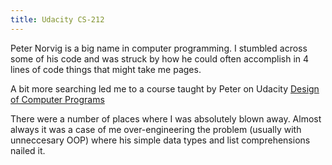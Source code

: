 ```yaml
---
title: Udacity CS-212
---
```


Peter Norvig is a big name in computer programming. I stumbled across some of
his code and was struck by how he could often accomplish in 4 lines of code
things that might take me pages.

A bit more searching led me to a course taught by Peter on Udacity
[Design of Computer Programs](https://www.udacity.com/course/cs212)

There were a number of places where I was absolutely blown away. Almost always
it was a case of me over-engineering the problem (usually with unneccesary OOP)
where his simple data types and list comprehensions nailed it.
